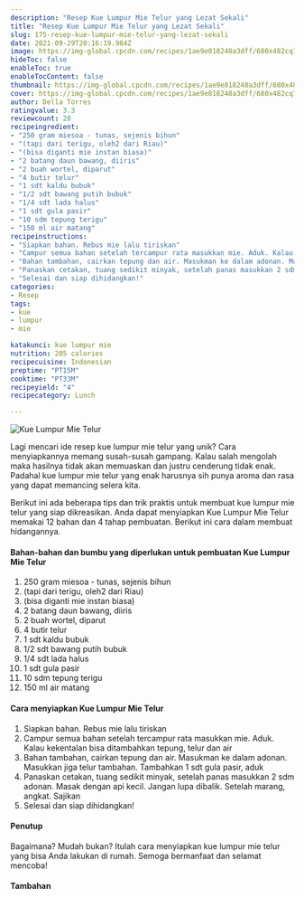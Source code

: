```yaml
---
description: "Resep Kue Lumpur Mie Telur yang Lezat Sekali"
title: "Resep Kue Lumpur Mie Telur yang Lezat Sekali"
slug: 175-resep-kue-lumpur-mie-telur-yang-lezat-sekali
date: 2021-09-29T20:16:19.984Z
image: https://img-global.cpcdn.com/recipes/1ae9e818248a3dff/680x482cq70/kue-lumpur-mie-telur-foto-resep-utama.jpg
hideToc: false
enableToc: true
enableTocContent: false
thumbnail: https://img-global.cpcdn.com/recipes/1ae9e818248a3dff/680x482cq70/kue-lumpur-mie-telur-foto-resep-utama.jpg
cover: https://img-global.cpcdn.com/recipes/1ae9e818248a3dff/680x482cq70/kue-lumpur-mie-telur-foto-resep-utama.jpg
author: Della Torres
ratingvalue: 3.3
reviewcount: 20
recipeingredient:
- "250 gram miesoa - tunas, sejenis bihun"
- "(tapi dari terigu, oleh2 dari Riau)"
- "(bisa diganti mie instan biasa)"
- "2 batang daun bawang, diiris"
- "2 buah wortel, diparut"
- "4 butir telur"
- "1 sdt kaldu bubuk"
- "1/2 sdt bawang putih bubuk"
- "1/4 sdt lada halus"
- "1 sdt gula pasir"
- "10 sdm tepung terigu"
- "150 ml air matang"
recipeinstructions:
- "Siapkan bahan. Rebus mie lalu tiriskan"
- "Campur semua bahan setelah tercampur rata masukkan mie. Aduk. Kalau kekentalan bisa ditambahkan tepung, telur dan air"
- "Bahan tambahan, cairkan tepung dan air. Masukman ke dalam adonan. Masukkan jiga telur tambahan. Tambahkan 1 sdt gula pasir, aduk"
- "Panaskan cetakan, tuang sedikit minyak, setelah panas masukkan 2 sdm adonan. Masak dengan api kecil. Jangan lupa dibalik. Setelah marang, angkat. Sajikan"
- "Selesai dan siap dihidangkan!"
categories:
- Resep
tags:
- kue
- lumpur
- mie

katakunci: kue lumpur mie 
nutrition: 205 calories
recipecuisine: Indonesian
preptime: "PT15M"
cooktime: "PT33M"
recipeyield: "4"
recipecategory: Lunch

---
```



![Kue Lumpur Mie Telur](https://img-global.cpcdn.com/recipes/1ae9e818248a3dff/680x482cq70/kue-lumpur-mie-telur-foto-resep-utama.jpg)

Lagi mencari ide resep kue lumpur mie telur yang unik? Cara menyiapkannya memang susah-susah gampang. Kalau salah mengolah maka hasilnya tidak akan memuaskan dan justru cenderung tidak enak. Padahal kue lumpur mie telur yang enak harusnya sih punya aroma dan rasa yang dapat memancing selera kita.




Berikut ini ada beberapa tips dan trik praktis untuk membuat kue lumpur mie telur yang siap dikreasikan. Anda dapat menyiapkan Kue Lumpur Mie Telur memakai 12 bahan dan 4 tahap pembuatan. Berikut ini cara dalam membuat hidangannya.

<!--inarticleads1-->

#### Bahan-bahan dan bumbu yang diperlukan untuk pembuatan Kue Lumpur Mie Telur

1. 250 gram miesoa - tunas, sejenis bihun
1. (tapi dari terigu, oleh2 dari Riau)
1. (bisa diganti mie instan biasa)
1. 2 batang daun bawang, diiris
1. 2 buah wortel, diparut
1. 4 butir telur
1. 1 sdt kaldu bubuk
1. 1/2 sdt bawang putih bubuk
1. 1/4 sdt lada halus
1. 1 sdt gula pasir
1. 10 sdm tepung terigu
1. 150 ml air matang

<!--inarticleads2-->

#### Cara menyiapkan Kue Lumpur Mie Telur

1. Siapkan bahan. Rebus mie lalu tiriskan
1. Campur semua bahan setelah tercampur rata masukkan mie. Aduk. Kalau kekentalan bisa ditambahkan tepung, telur dan air
1. Bahan tambahan, cairkan tepung dan air. Masukman ke dalam adonan. Masukkan jiga telur tambahan. Tambahkan 1 sdt gula pasir, aduk
1. Panaskan cetakan, tuang sedikit minyak, setelah panas masukkan 2 sdm adonan. Masak dengan api kecil. Jangan lupa dibalik. Setelah marang, angkat. Sajikan
1. Selesai dan siap dihidangkan!

#### Penutup

Bagaimana? Mudah bukan? Itulah cara menyiapkan kue lumpur mie telur yang bisa Anda lakukan di rumah. Semoga bermanfaat dan selamat mencoba!

#### Tambahan



